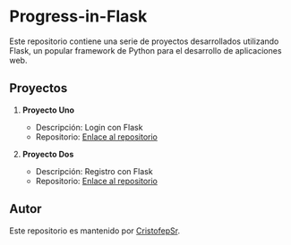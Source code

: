 # Progress-in-Flask

Este repositorio contiene una serie de proyectos desarrollados utilizando Flask, un popular framework de Python para el desarrollo de aplicaciones web.

## Proyectos

1. **Proyecto Uno**
   - Descripción: Login con Flask
   - Repositorio: [Enlace al repositorio](https://github.com/CristofepSr/Progress-in-Flask/tree/main/Login-Flask)

2. **Proyecto Dos**
   - Descripción: Registro con Flask
   - Repositorio: [Enlace al repositorio](https://github.com/CristofepSr/Progress-in-Flask/tree/main/Record-Flask)

## Autor

Este repositorio es mantenido por [CristofepSr](https://github.com/CristofepSr).
